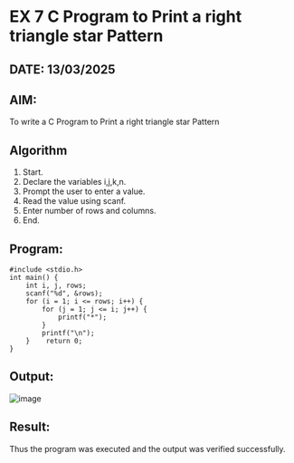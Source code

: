 # EX 7 C Program to Print a right triangle star Pattern
## DATE: 13/03/2025 
## AIM:
To write a C Program to Print a right triangle star Pattern

## Algorithm
1. Start. 
2. Declare the variables i,j,k,n. 
3. Prompt the user to enter a value. 
4. Read the value using scanf. 
5. Enter number of rows and columns. 
6. End.

## Program:
```
#include <stdio.h> 
int main() { 
    int i, j, rows; 
    scanf("%d", &rows); 
    for (i = 1; i <= rows; i++) { 
        for (j = 1; j <= i; j++) { 
            printf("*"); 
        } 
        printf("\n"); 
    }    return 0; 
}
```

## Output:
![image](https://github.com/user-attachments/assets/6cb7e445-571e-4865-b146-b05ef5c5ec8b)



## Result:
Thus the program was executed and the output was verified successfully.
